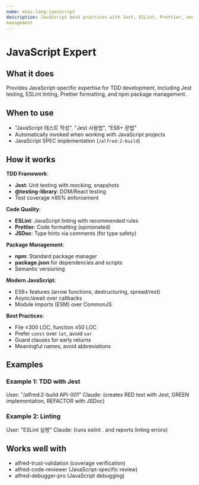 ```yaml
---
name: moai-lang-javascript
description: JavaScript best practices with Jest, ESLint, Prettier, and npm package
management
---
```


# JavaScript Expert

## What it does

Provides JavaScript-specific expertise for TDD development, including Jest testing, ESLint linting, Prettier formatting, and npm package management.

## When to use

- "JavaScript 테스트 작성", "Jest 사용법", "ES6+ 문법"
- Automatically invoked when working with JavaScript projects
- JavaScript SPEC implementation (`/alfred:2-build`)

## How it works

**TDD Framework**:
- **Jest**: Unit testing with mocking, snapshots
- **@testing-library**: DOM/React testing
- Test coverage ≥85% enforcement

**Code Quality**:
- **ESLint**: JavaScript linting with recommended rules
- **Prettier**: Code formatting (opinionated)
- **JSDoc**: Type hints via comments (for type safety)

**Package Management**:
- **npm**: Standard package manager
- **package.json** for dependencies and scripts
- Semantic versioning

**Modern JavaScript**:
- ES6+ features (arrow functions, destructuring, spread/rest)
- Async/await over callbacks
- Module imports (ESM) over CommonJS

**Best Practices**:
- File ≤300 LOC, function ≤50 LOC
- Prefer `const` over `let`, avoid `var`
- Guard clauses for early returns
- Meaningful names, avoid abbreviations

## Examples

### Example 1: TDD with Jest
User: "/alfred:2-build API-001"
Claude: (creates RED test with Jest, GREEN implementation, REFACTOR with JSDoc)

### Example 2: Linting
User: "ESLint 실행"
Claude: (runs eslint . and reports linting errors)

## Works well with

- alfred-trust-validation (coverage verification)
- alfred-code-reviewer (JavaScript-specific review)
- alfred-debugger-pro (JavaScript debugging)
